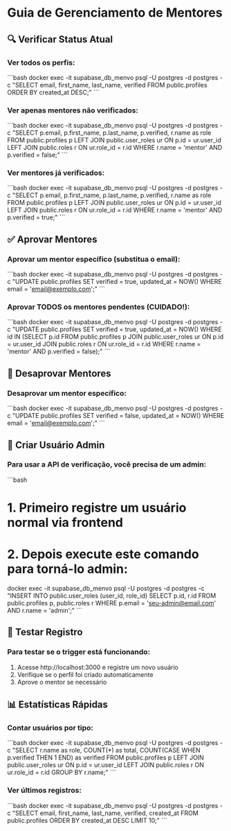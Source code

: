 # Guia de Gerenciamento de Mentores

## 🔍 Verificar Status Atual

### Ver todos os perfis:
\`\`\`bash
docker exec -it supabase_db_menvo psql -U postgres -d postgres -c "SELECT email, first_name, last_name, verified FROM public.profiles ORDER BY created_at DESC;"
\`\`\`

### Ver apenas mentores não verificados:
\`\`\`bash
docker exec -it supabase_db_menvo psql -U postgres -d postgres -c "SELECT p.email, p.first_name, p.last_name, p.verified, r.name as role FROM public.profiles p LEFT JOIN public.user_roles ur ON p.id = ur.user_id LEFT JOIN public.roles r ON ur.role_id = r.id WHERE r.name = 'mentor' AND p.verified = false;"
\`\`\`

### Ver mentores já verificados:
\`\`\`bash
docker exec -it supabase_db_menvo psql -U postgres -d postgres -c "SELECT p.email, p.first_name, p.last_name, p.verified, r.name as role FROM public.profiles p LEFT JOIN public.user_roles ur ON p.id = ur.user_id LEFT JOIN public.roles r ON ur.role_id = r.id WHERE r.name = 'mentor' AND p.verified = true;"
\`\`\`

## ✅ Aprovar Mentores

### Aprovar um mentor específico (substitua o email):
\`\`\`bash
docker exec -it supabase_db_menvo psql -U postgres -d postgres -c "UPDATE public.profiles SET verified = true, updated_at = NOW() WHERE email = 'email@exemplo.com';"
\`\`\`

### Aprovar TODOS os mentores pendentes (CUIDADO!):
\`\`\`bash
docker exec -it supabase_db_menvo psql -U postgres -d postgres -c "UPDATE public.profiles SET verified = true, updated_at = NOW() WHERE id IN (SELECT p.id FROM public.profiles p JOIN public.user_roles ur ON p.id = ur.user_id JOIN public.roles r ON ur.role_id = r.id WHERE r.name = 'mentor' AND p.verified = false);"
\`\`\`

## 🚫 Desaprovar Mentores

### Desaprovar um mentor específico:
\`\`\`bash
docker exec -it supabase_db_menvo psql -U postgres -d postgres -c "UPDATE public.profiles SET verified = false, updated_at = NOW() WHERE email = 'email@exemplo.com';"
\`\`\`

## 👤 Criar Usuário Admin

### Para usar a API de verificação, você precisa de um admin:
\`\`\`bash
# 1. Primeiro registre um usuário normal via frontend
# 2. Depois execute este comando para torná-lo admin:
docker exec -it supabase_db_menvo psql -U postgres -d postgres -c "INSERT INTO public.user_roles (user_id, role_id) SELECT p.id, r.id FROM public.profiles p, public.roles r WHERE p.email = 'seu-admin@email.com' AND r.name = 'admin';"
\`\`\`

## 🧪 Testar Registro

### Para testar se o trigger está funcionando:
1. Acesse http://localhost:3000 e registre um novo usuário
2. Verifique se o perfil foi criado automaticamente
3. Aprove o mentor se necessário

## 📊 Estatísticas Rápidas

### Contar usuários por tipo:
\`\`\`bash
docker exec -it supabase_db_menvo psql -U postgres -d postgres -c "SELECT r.name as role, COUNT(*) as total, COUNT(CASE WHEN p.verified THEN 1 END) as verified FROM public.profiles p LEFT JOIN public.user_roles ur ON p.id = ur.user_id LEFT JOIN public.roles r ON ur.role_id = r.id GROUP BY r.name;"
\`\`\`

### Ver últimos registros:
\`\`\`bash
docker exec -it supabase_db_menvo psql -U postgres -d postgres -c "SELECT email, first_name, last_name, verified, created_at FROM public.profiles ORDER BY created_at DESC LIMIT 10;"
\`\`\`

